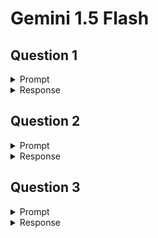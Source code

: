 # Gemini 1.5 Flash

## Question 1

<details><summary>Prompt</summary>

    I have a Sokoban problem with the following initial and goal states expressed in PDDL:

    **Initial and Goal States:**
    ```
    
    (define (problem s1)
        (:domain sokoban)
        (:objects sokoban, crate2, l1, l2, l5, l6, l9, l10, l11, l12, l13, l14, l15, l16, l17, l18)
        (:init (sokoban sokoban) 
               (crate crate2)

               ;;horizontal relationships
               (leftOf l1 l2) 
               (leftOf l5 l6) 
               (leftOf l9 l10) (leftOf l10 l11) (leftOf l11 l12) 
               (leftOf l13 l14) (leftOf l14 l15) (leftOf l15 l16)
               (leftOf l17 l18)

               ;;vertical relationships
               (below l5 l1) (below l6 l2)
               (below l9 l5) (below l10 l6)
               (below l13 l9) (below l14 l10) (below l15 l11) (below l16 l12)
               (below l17 l13) (below l18 l14)

               ;;initialize sokoban and crate
               (at sokoban l10)
               (at crate2 l15) 

               ;;clear spaces
               (clear l1) 
               (clear l2) 
               (clear l5) 
               (clear l6) 
               (clear l9)
               (clear l11)
               (clear l12) 
               (clear l13) 
               (clear l14)
               (clear l16) 
               (clear l17)   				
               (clear l18))

        (:goal (and (at crate2 l2)))
    )
    
    ```

    **Generated Solution Plan:**
    ```
    
    ((moveright sokoban l10 l11)
     (moveright sokoban l11 l12)
     (movedown sokoban l12 l16)
     (pushleft sokoban l16 l15 l14 crate2)
     (moveup sokoban l15 l11)
     (moveleft sokoban l11 l10)
     (moveleft sokoban l10 l9)
     (movedown sokoban l9 l13)
     (movedown sokoban l13 l17)
     (moveright sokoban l17 l18)
     (pushup sokoban l18 l14 l10 crate2)
     (pushup sokoban l14 l10 l6 crate2)
     (pushup sokoban l10 l6 l2 crate2))
    
    ```

    I need you to answer the following question concisely by reasoning through the provided information:

    **Question:**
    ```
    Why is the action moveup sokoban l15 l11 used in the solution?
    ```

    For context, here is additional information about the specific action mentioned in the question:

    **Action:**
    ```
    moveup sokoban l15 l11
    ```

    **Preconditions of the Action:**
    ```
    ['sokoban sokoban', 'at sokoban l15', 'below l15 l11', 'clear l11']
    ```

    **Effects of the Action:**
    ```
    ['at sokoban l11', 'clear l15', 'not (at sokoban l15)', 'not (clear l11)']
    ```

    Using this information, please provide a short, logical response that addresses the question.
    
</details>

<details><summary>Response</summary>

	The action `moveup sokoban l15 l11` is used to move the Sokoban from location `l15` to location `l11`. This is necessary because the Sokoban needs to be positioned at `l11` to execute the subsequent actions of `moveleft sokoban l11 l10` and `moveleft sokoban l10 l9`. These actions are crucial for moving the Sokoban into a position where it can push the crate up to its goal location at `l2`.

</details>

## Question 2

<details><summary>Prompt</summary>

    I have a Sokoban problem with the following initial and goal states expressed in PDDL:

    **Initial and Goal States:**
    ```
    
    (define (problem s1)
        (:domain sokoban)
        (:objects sokoban, crate2, l1, l2, l5, l6, l9, l10, l11, l12, l13, l14, l15, l16, l17, l18)
        (:init (sokoban sokoban) 
               (crate crate2)

               ;;horizontal relationships
               (leftOf l1 l2) 
               (leftOf l5 l6) 
               (leftOf l9 l10) (leftOf l10 l11) (leftOf l11 l12) 
               (leftOf l13 l14) (leftOf l14 l15) (leftOf l15 l16)
               (leftOf l17 l18)

               ;;vertical relationships
               (below l5 l1) (below l6 l2)
               (below l9 l5) (below l10 l6)
               (below l13 l9) (below l14 l10) (below l15 l11) (below l16 l12)
               (below l17 l13) (below l18 l14)

               ;;initialize sokoban and crate
               (at sokoban l10)
               (at crate2 l15) 

               ;;clear spaces
               (clear l1) 
               (clear l2) 
               (clear l5) 
               (clear l6) 
               (clear l9)
               (clear l11)
               (clear l12) 
               (clear l13) 
               (clear l14)
               (clear l16) 
               (clear l17)   				
               (clear l18))

        (:goal (and (at crate2 l2)))
    )
    
    ```

    **Generated Solution Plan:**
    ```
    
    ((moveright sokoban l10 l11)
     (moveright sokoban l11 l12)
     (movedown sokoban l12 l16)
     (pushleft sokoban l16 l15 l14 crate2)
     (moveup sokoban l15 l11)
     (moveleft sokoban l11 l10)
     (moveleft sokoban l10 l9)
     (movedown sokoban l9 l13)
     (movedown sokoban l13 l17)
     (moveright sokoban l17 l18)
     (pushup sokoban l18 l14 l10 crate2)
     (pushup sokoban l14 l10 l6 crate2)
     (pushup sokoban l10 l6 l2 crate2))
    
    ```

    I need you to answer the following question concisely by reasoning through the provided information:

    **Question:**
    ```
    Why is the action pushdown sokoban l18 l14 l10 crate2 not used in the solution for the third last step?
    ```

    For context, here is additional information about the specific action mentioned in the question:

    **Action:**
    ```
    pushdown sokoban l18 l14 l10 crate2
    ```

    **Preconditions of the Action:**
    ```
    ['sokoban sokoban', 'crate crate2', 'below l14 l18', 'below l10 l14', 'at sokoban l18', 'at crate2 l14', 'clear l10']
    ```

    **Effects of the Action:**
    ```
    ['at sokoban l14', 'at crate2 l10', 'clear l18', 'not (at sokoban l18)', 'not (at crate2 l14)', 'not (clear l14)', 'not (clear l10)']
    ```

    Using this information, please provide a short, logical response that addresses the question.
    
</details>

<details><summary>Response</summary>

	The action `pushdown sokoban l18 l14 l10 crate2` is not used because the Sokoban is not at position `l18` in the third last step of the solution.  The solution has the Sokoban at position `l14` at that point, making the precondition `(at sokoban l18)` false.

</details>

## Question 3

<details><summary>Prompt</summary>

    I have a Sokoban problem with the following initial and goal states expressed in PDDL:

    **Initial and Goal States:**
    ```
    
    (define (problem s1)
        (:domain sokoban)
        (:objects sokoban, crate2, l1, l2, l5, l6, l9, l10, l11, l12, l13, l14, l15, l16, l17, l18)
        (:init (sokoban sokoban) 
               (crate crate2)

               ;;horizontal relationships
               (leftOf l1 l2) 
               (leftOf l5 l6) 
               (leftOf l9 l10) (leftOf l10 l11) (leftOf l11 l12) 
               (leftOf l13 l14) (leftOf l14 l15) (leftOf l15 l16)
               (leftOf l17 l18)

               ;;vertical relationships
               (below l5 l1) (below l6 l2)
               (below l9 l5) (below l10 l6)
               (below l13 l9) (below l14 l10) (below l15 l11) (below l16 l12)
               (below l17 l13) (below l18 l14)

               ;;initialize sokoban and crate
               (at sokoban l10)
               (at crate2 l15) 

               ;;clear spaces
               (clear l1) 
               (clear l2) 
               (clear l5) 
               (clear l6) 
               (clear l9)
               (clear l11)
               (clear l12) 
               (clear l13) 
               (clear l14)
               (clear l16) 
               (clear l17)   				
               (clear l18))

        (:goal (and (at crate2 l2)))
    )
    
    ```

    **Generated Solution Plan:**
    ```
    
    ((moveright sokoban l10 l11)
     (moveright sokoban l11 l12)
     (movedown sokoban l12 l16)
     (pushleft sokoban l16 l15 l14 crate2)
     (moveup sokoban l15 l11)
     (moveleft sokoban l11 l10)
     (moveleft sokoban l10 l9)
     (movedown sokoban l9 l13)
     (movedown sokoban l13 l17)
     (moveright sokoban l17 l18)
     (pushup sokoban l18 l14 l10 crate2)
     (pushup sokoban l14 l10 l6 crate2)
     (pushup sokoban l10 l6 l2 crate2))
    
    ```

    I need you to answer the following question concisely by reasoning through the provided information:

    **Question:**
    ```
    For the last step, why is the action pushup sokoban l10 l6 l2 crate2 used in the solution rather than action pushdown sokoban l12 l6 l2 crate2?
    ```

    For context, here is additional information about the specific actions mentioned in the question:

    **Action 1:**
    ```
    pushup sokoban l10 l6 l2 crate2
    ```

    **Preconditions of the 1st Action:**
    ```
    ['sokoban sokoban', 'crate crate2', 'below l10 l6', 'below l6 l2', 'at sokoban l10', 'at crate2 l6', 'clear l2']
    ```

    **Effects of the 1st Action:**
    ```
    ['at sokoban l6', 'at crate2 l2', 'clear l10', 'not (at sokoban l10)', 'not (at crate2 l6)', 'not (clear l6)', 'not (clear l2)']
    ```
    
    **Action 2:**
    ```
    pushdown sokoban l12 l6 l2 crate2
    ```

    **Preconditions of the 2nd Action:**
    ```
    ['sokoban sokoban', 'crate crate2', 'below l6 l12', 'below l2 l6', 'at sokoban l12', 'at crate l6', 'clear l2']
    ```

    **Effects of the 2nd Action:**
    ```
    ['at sokoban l6', 'at crate2 l2', 'clear l12', 'not (at sokoban l12)', 'not (at crate2 l6)', 'not (clear l6)', 'not (clear l2)']
    ```

    Using this information, please provide a short, logical response that addresses the question.
    
</details>

<details><summary>Response</summary>

	The action `pushup sokoban l10 l6 l2 crate2` is used because the Sokoban is currently at location `l10`, and the crate is at location `l6`. The action `pushdown sokoban l12 l6 l2 crate2` requires the Sokoban to be at location `l12`, which is not the case in the current state.

</details>

